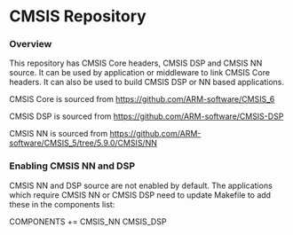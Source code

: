 # CMSIS Repository

### Overview
This repository has CMSIS Core headers, CMSIS DSP and CMSIS NN source. It can be used by application or middleware to link CMSIS Core headers. It can also be used to build CMSIS DSP or NN based applications.

CMSIS Core is sourced from https://github.com/ARM-software/CMSIS_6

CMSIS DSP is sourced from https://github.com/ARM-software/CMSIS-DSP

CMSIS NN is sourced from https://github.com/ARM-software/CMSIS_5/tree/5.9.0/CMSIS/NN

### Enabling CMSIS NN and DSP
CMSIS NN and DSP source are not enabled by default. The applications which require CMSIS NN or CMSIS DSP need to update Makefile to add these in the components list:

COMPONENTS += CMSIS_NN CMSIS_DSP
